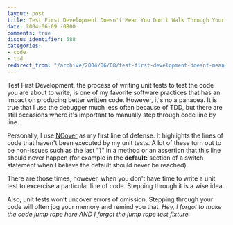 ```yaml
---
layout: post
title: Test First Development Doesn't Mean You Don't Walk Through Your Code
date: 2004-06-09 -0800
comments: true
disqus_identifier: 588
categories:
- code
- tdd
redirect_from: "/archive/2004/06/08/test-first-development-doesnt-mean-you-dont-walk-through-your-code.aspx/"
---
```


Test First Development, the process of writing unit tests to test the
code you are about to write, is one of my favorite software practices
that has an impact on producing better written code. However, it's no a
panacea. It is true that I use the debugger much less often because of
TDD, but there are still occasions where it's important to manually step
through code line by line.

Personally, I use
[NCover](http://www.gotdotnet.com/Community/Workspaces/Workspace.aspx?id=3122ee1a-46e7-48a5-857e-aad6739ef6b9)
as my first line of defense. It highlights the lines of code that
haven't been executed by my unit tests. A lot of these turn out to be
non-issues such as the last "}" in a method or an assertion that this
line should never happen (for example in the **default:** section of a
switch statement when I believe the default should never be reached).

There are those times, however, when you don't have time to write a unit
test to excercise a particular line of code. Stepping through it is a
wise idea.

Also, unit tests won’t uncover errors of omission. Stepping through your
code will often jog your memory and remind you that, *Hey, I forgot to
make the code jump rope here AND I forgot the jump rope test fixture.*

